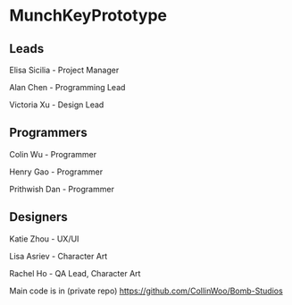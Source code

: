 # MunchKeyPrototype

## Leads

Elisa Sicilia - Project Manager

Alan Chen - Programming Lead

Victoria Xu - Design Lead

## Programmers

Colin Wu - Programmer

Henry Gao - Programmer

Prithwish Dan - Programmer

## Designers

Katie Zhou - UX/UI

Lisa Asriev - Character Art

Rachel Ho - QA Lead, Character Art


Main code is in (private repo) https://github.com/CollinWoo/Bomb-Studios
